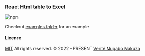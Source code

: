 ### React Html table to Excel 

![npm](https://img.shields.io/npm/v/@veritem/react-html-excel)

Checkout [examples folder](./example/App.tsx)  for an example 


#### Licence

[MIT](LICENSE) All rights reserved. &copy; 2022 - PRESENT [Verité Mugabo  Makuza](https://github.com/veritem)
